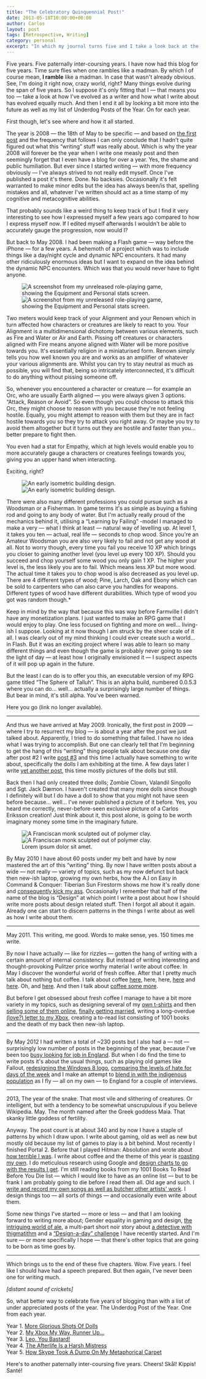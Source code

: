 ```yaml
---
title: "The Celebratory Quinquennial Post!"
date: 2013-05-18T10:00:00+00:00
author: Carlos
layout: post
tags: [Retrospective, Writing]
category: personal
excerpt: "In which my journal turns five and I take a look back at the different entries I've written over the years."
---
```

Five years. Five paternally inter-coursing years. I have now had this blog for five years. Time sure flies when one rambles like a madman. By which I of course mean, **I ramble** like a madman. In case that wasn't already obvious. See, I'm doing it right now, crazy world, right? Many things evolve during the span of five years. So I suppose it's only fitting that I — that means you too — take a look at how I've evolved as a writer and how what I write about has evolved equally much. And then I end it all by looking a bit more into the future as well as my list of Underdog Posts of the Year. On for each year.

First though, let's see where and how it all started.
 
The year is 2008 — the 18th of May to be specific — and based on [the first post](/blog/post-no-1) and the frequency that follows I can only conclude that I hadn't quite figured out what this “writing” stuff was really about. Which is why the year 2008 will forever be the year when I write one measly post and then seemingly forget that I even have a blog for over a year. Yes, the shame and public humiliation. But ever since I started writing — with more frequency obviously — I've always strived to not really edit myself. Once I've published a post it's there. Done. No backsies. Occasionally it's felt warranted to make minor edits but the idea has always been/is that, spelling mistakes and all, whatever I've written should act as a time stamp of my cognitive and metacognitive abilities.

That probably sounds like a weird thing to keep track of but I find it very interesting to see how I expressed myself a few years ago compared to how I express myself now. If I edited myself afterwards I wouldn't be able to accurately gauge the progression, now would I?

But back to May 2008. I had been making a Flash game — way before the iPhone — for a few years. A behemoth of a project which was to include things like a day/night cycle and dynamic NPC encounters. It had many other ridiculously enormous ideas but I want to expand on the idea behind the dynamic NPC encounters. Which was that you would never have to fight anyone.

<figure>
    <img class="js-lazy-load" data-original="/assets/posts/2013/05/rgp-1.jpg" alt="A screenshot from my unreleased role-playing game, showing the Equipment and Personal stats screen.">
  <noscript>
    <img src="/assets/posts/2013/05/rgp-1.jpg" alt="A screenshot from my unreleased role-playing game, showing the Equipment and Personal stats screen.">
  </noscript>
</figure>

Two meters would keep track of your Alignment and your Renown which in turn affected how characters or creatures are likely to react to you. Your Alignment is a multidimensional dichotomy between various elements, such as Fire and Water or Air and Earth. Pissing off creatures or characters aligned with Fire means anyone aligned with Water will be more positive towards you. It's essentially religion in a miniaturised form. Renown simply tells you how well known you are and works as an amplifier of whatever your various alignments are. Whilst you can try to stay neutral as much as possible, you will find that, being so intricately interconnected, it's difficult to do anything without pissing someone off.

So, whenever you encountered a character or creature — for example an Orc, who are usually Earth aligned — you were always given 3 options. “Attack, Reason or Avoid”. So even though you could choose to attack this Orc, they might choose to reason with you because they're not feeling hostile. Equally, you might attempt to reason with them but they are in fact hostile towards you so they try to attack you right away. Or maybe you try to avoid them altogether but it turns out they are hostile and faster than you… better prepare to fight then.

You even had a stat for Empathy, which at high levels would enable you to more accurately gauge a characters or creatures feelings towards you, giving you an upper hand when interacting.

Exciting, right?

<figure>
    <img class="js-lazy-load" data-original="/assets/posts/2013/05/aethir-north-building-design.png" alt="An early isometric building design.">
  <noscript>
    <img src="/assets/posts/2013/05/aethir-north-building-design.png" alt="An early isometric building design.">
  </noscript>
</figure>

There were also many different professions you could pursue such as a Woodsman or a Fisherman. In game terms it's as simple as buying a fishing rod and going to any body of water. But I'm actually really proud of the mechanics behind it, utilising a “Learning by Failing” -model I managed to make a very — what I think at least — natural way of levelling up. At level 1, it takes you ten — actual, real life — seconds to chop wood. Since you're an Amateur Woodsman you are also very likely to fail and not get any wood at all. Not to worry though, every time you fail you receive 10 XP which brings you closer to gaining another level (you level up every 100 XP). Should you succeed and chop yourself some wood you only gain 1 XP. The higher your level is, the less likely you are to fail. Which means less XP but more wood. The actual time it takes you to chop wood is also decreased as you level up. There are 4 different types of wood; Pine, Larch, Oak and Ebony which can be sold to carpenters who can also carve you handles for weapons. Different types of wood have different durabilities. Which type of wood you got was random though.*

Keep in mind by the way that because this was way before Farmville I didn't have any monetization plans. I just wanted to make an RPG game that I would enjoy to play. One less focused on fighting and more on well… living-ish I suppose. Looking at it now though I am struck by the sheer scale of it all. I was clearly out of my mind thinking I could ever create such a world… in Flash. But it was an exciting project where I was able to learn so many different things and even though the game is probably never going to see the light of day — at least how I originally envisioned it — I suspect aspects of it will pop up again in the future.

But the least I can do is to offer you this, an executable version of my RPG game titled “The Sphere of Talluh”. This is an alpha build, numbered 0.0.5.3 where you can do… well… actually a surprisingly large number of things. But bear in mind, it's still alpha. You've been warned.

Here you go (link no longer available).

***

And thus we have arrived at May 2009. Ironically, the first post in 2009 — where I try to resurrect my blog — is about a year after the post we just talked about. Apparently, I tried to do something that failed. I have no idea what I was trying to accomplish. But one can clearly tell that I'm beginning to get the hang of this “writing” thing people talk about because one day after post #2 I write [post #3](/blog/something-to-blog-about) and this time I actually have something to write about, specifically the dolls I am exhibiting at the time. A few days later I write [yet another post](/blog/more-glorious-shots-of-dolls), this time mostly pictures of the dolls but still.

Back then I had only created three dolls; Zombie Clown, Valandil Singollo and Sgt. Jack Dæmon. I haven't created that many more dolls since though I definitely will but I do have a doll to show that you might not have seen before because… well… I've never published a picture of it before. Yes, you heard me correctly, never-before-seen exclusive picture of a Carlos Eriksson creation! Just think about it, this post alone, is going to be worth imaginary money some time in the imaginary future.

<figure>
    <img class="js-lazy-load" data-original="/assets/posts/2013/05/monk.jpg" alt="A Franciscan monk sculpted out of polymer clay.">
  <noscript>
    <img src="/assets/posts/2013/05/monk.jpg" alt="A Franciscan monk sculpted out of polymer clay.">
  </noscript>
  <figcaption>Lorem ipsum dolor sit amet.</figcaption>
</figure>

By May 2010 I have about 60 posts under my belt and have by now mastered the art of this “writing” thing. By now I have written posts about a wide — not really — variety of topics, such as my now defunct but back then new-ish laptop, growing my own herbs, how the A.I on Easy in Command & Conquer: Tiberian Sun Firestorm shows me how it's really done and [consequently kick my ass](/blog/a-trip-down-nostalgia-avenue). Occasionally I remember that half of the name of the blog is “Design” at which point I write a post about how I should write more posts about design related stuff. Then I forgot all about it again. Already one can start to discern patterns in the things I write about as well as how I write about them.

***

May 2011. This writing, me good. Words to make sense, yes. 150 times me write.

By now I have actually — like for rizzles — gotten the hang of writing with a certain amount of internal consistency. But instead of writing interesting and thought-provoking Pulitzer price worthy material I write about coffee. In May I discover the wonderful world of fresh coffee. After that I pretty much talk about nothing but coffee. I talk about coffee [here](/blog/nine-days-later), here, here, [here](/blog/coffees-of-the-world-part-one) and [here](/blog/coffees-of-the-world-part-two). Oh, and [here](/blog/coffees-of-the-world-part-three). And then I talk about [coffee some more](/blog/jamaican-blue-meh).

But before I get obsessed about fresh coffee I manage to have a bit more variety in my topics, such as designing several of my [own t-shirts](/blog/flammable) and then [selling some of them online](/blog/more-tees-please), [finally getting married](/blog/the-luckiest-f-o-b-in-the-worlds), writing a long-overdue [(love?) letter to my Xbox](/blog/dear-xbox-a-love-letter), creating a to-read list consisting of 1001 books and the death of my back then new-ish laptop.

***

By May 2012 I had written a total of ~230 posts but I also had a — not — surprisingly low number of posts in the beginning of the year, because I've been too [busy looking for job in England](/blog/job-hunting-and-me). But when I do find the time to write posts it's about the usual things, such as playing old games like Fallout, [redesigning the Windows 8 logo](/blog/cutting-into-the-swiss-design), [comparing the levels of hate for days of the week](/blog/this-monday-sucks-a-little-less) and I make an attempt to [blend in with the indigenous population](/blog/sssh-they-might-see-me) as I fly — all on my own — to England for a couple of interviews.

***

2013, The year of the snake. That most vile and slithering of creatures. Or intelligent, but with a tendency to be somewhat unscrupulous if you believe Wikipedia. May. The month named after the Greek goddess Maia. That skanky little goddess of fertility.

Anyway. The post count is at about 340 and by now I have a staple of patterns by which I draw upon. I write about gaming, old as well as new but mostly old because my list of games to play is a bit behind. Most recently I finished Portal 2. Before that I played Hitman: Absolution and wrote about [how terrible I was](/blog/the-worst-assassin-in-the-world). I write about coffee and the theme of this year is [roasting my own](/blog/the-other-kind-of-green). I do meticulous research using Google and [design charts to go with the results I get](/blog/the-logarithmic-lovehate-chart). I'm still reading books from my 1001 Books To Read Before You Die list — which I would like to have as an online list — but to be frank I am probably going to die before I read them all. Old age and such. I <a href="http://youtu.be/we7yUlOTWtM" >write and record my own songs as well as [butcher other artists' work](/blog/i-write-titanium-not-tragedies-its-a-sin). I design things too — all sorts of things — and occasionally even write about them.

Some new things I've started — more or less — and that I am looking forward to writing more about; Gender equality in gaming and design, [the intriguing world of ale](/blog/the-abominable-weekly-update), a multi-part short noir story about [a detective with thigmatithm](/blog/a-rainy-night-on-drury-lane) and a [“Design-a-day” challenge](/blog/following-in-the-handsteps-of-greatness-hanna-barbera) I have recently started. And I'm sure — or more specifically I hope — that there's other topics that are going to be born as time goes by.

***

Which brings us to the end of these five chapters. Wow. Five years. I feel like I should have had a speech prepared. But then again, I've never been one for writing much.

*\[distant sound of crickets]*

So, what better way to celebrate five years of blogging than with a list of under appreciated posts of the year. The Underdog Post of the Year. One from each year.

Year 1. [More Glorious Shots Of Dolls](/blog/more-glorious-shots-of-dolls)  
Year 2. [My Xbox My Way, Runner Up…](/blog/my-xbox-my-way-runner-up)  
Year 3. [Leo, You Bastard!](/blog/leo-you-bastard)  
Year 4. [The Afterlife Is a Harsh Mistress](/blog/the-afterlife-is-a-harsh-mistress)  
Year 5. [How Skype Took A Dump On My Metaphorical Carpet](/blog/how-skype-took-a-dump-on-my-metaphorical-carpet)

Here's to another paternally inter-coursing five years. Cheers! Skål! Kippis! Santé!